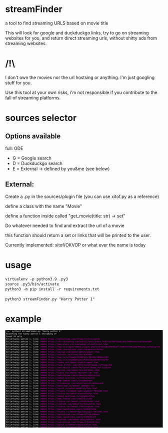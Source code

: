 # streamFinder
a tool to find streaming URLS based on movie title

This will look for google and duckduckgo links, try to go on streaming websites for you, and return direct streaming urls, without shitty ads from streaming websites.

# /!\

I don't own the movies nor the url hostsing or anything. I'm just googling stuff for you.

Use this tool at your own risks, i'm not responsible if you contribute to the fall of streaming platforms.

# sources selector

## Options available

full: GDE
- G = Google search
- D = Duckduckgo search
- E = External -> defined by you&me (see below)

## External:
Create a .py in the sources/plugin file (you can use xitof.py as a reference)

define a class with the name "Movie"

define a function inside called "get_movie(title: str) -> set"

Do whatever needed to find and extract the url of a movie

this function should return a set or links that will be printed to the user.

Currently implemented: xitof/OKVOP or what ever the name is today

# usage

```
virtualenv -p python3.9 .py3
source .py3/bin/activate
python3 -m pip install -r requirements.txt

python3 streamFinder.py "Harry Potter 1"
```
# example

<img src="./images/demo.png"/>
